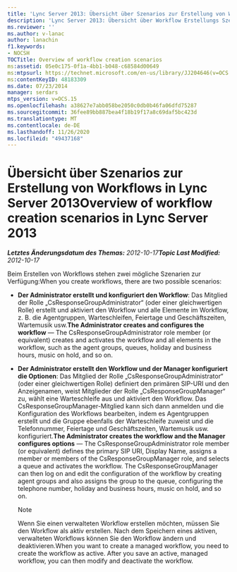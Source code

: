 ```yaml
---
title: 'Lync Server 2013: Übersicht über Szenarios zur Erstellung von Workflows'
description: 'Lync Server 2013: Übersicht über Workflow Erstellungs Szenarien.'
ms.reviewer: ''
ms.author: v-lanac
author: lanachin
f1.keywords:
- NOCSH
TOCTitle: Overview of workflow creation scenarios
ms:assetid: 05e0c175-0f1a-4bb1-b048-c68584d00649
ms:mtpsurl: https://technet.microsoft.com/en-us/library/JJ204646(v=OCS.15)
ms:contentKeyID: 48183309
ms.date: 07/23/2014
manager: serdars
mtps_version: v=OCS.15
ms.openlocfilehash: a38627e7abb058be2050c0db0b46fa06dfd75287
ms.sourcegitcommit: 36fee89bb887bea4f18b19f17a8c69daf5bc423d
ms.translationtype: MT
ms.contentlocale: de-DE
ms.lasthandoff: 11/26/2020
ms.locfileid: "49437168"
---
```

# <a name="overview-of-workflow-creation-scenarios-in-lync-server-2013"></a><span data-ttu-id="aad72-103">Übersicht über Szenarios zur Erstellung von Workflows in Lync Server 2013</span><span class="sxs-lookup"><span data-stu-id="aad72-103">Overview of workflow creation scenarios in Lync Server 2013</span></span>

<div data-xmlns="http://www.w3.org/1999/xhtml">

<div class="topic" data-xmlns="http://www.w3.org/1999/xhtml" data-msxsl="urn:schemas-microsoft-com:xslt" data-cs="https://msdn.microsoft.com/">

<div data-asp="https://msdn2.microsoft.com/asp">



</div>

<div id="mainSection">

<div id="mainBody"><span data-ttu-id="aad72-104">

<span> </span></span><span class="sxs-lookup"><span data-stu-id="aad72-104">

<span> </span></span></span>

<span data-ttu-id="aad72-105">_**Letztes Änderungsdatum des Themas:** 2012-10-17_</span><span class="sxs-lookup"><span data-stu-id="aad72-105">_**Topic Last Modified:** 2012-10-17_</span></span>

<span data-ttu-id="aad72-106">Beim Erstellen von Workflows stehen zwei mögliche Szenarien zur Verfügung:</span><span class="sxs-lookup"><span data-stu-id="aad72-106">When you create workflows, there are two possible scenarios:</span></span>

  - <span data-ttu-id="aad72-107">**Der Administrator erstellt und konfiguriert den Workflow**: Das Mitglied der Rolle „CsResponseGroupAdministrator“ (oder einer gleichwertigen Rolle) erstellt und aktiviert den Workflow und alle Elemente im Workflow, z. B. die Agentgruppen, Warteschleifen, Feiertage und Geschäftszeiten, Wartemusik usw.</span><span class="sxs-lookup"><span data-stu-id="aad72-107">**The Administrator creates and configures the workflow** — The CsResponseGroupAdministrator role member (or equivalent) creates and activates the workflow and all elements in the workflow, such as the agent groups, queues, holiday and business hours, music on hold, and so on.</span></span>

  - <span data-ttu-id="aad72-p101">**Der Administrator erstellt den Workflow und der Manager konfiguriert die Optionen**: Das Mitglied der Rolle „CsResponseGroupAdministrator“ (oder einer gleichwertigen Rolle) definiert den primären SIP-URI und den Anzeigenamen, weist Mitglieder der Rolle „CsResponseGroupManager“ zu, wählt eine Warteschleife aus und aktiviert den Workflow. Das CsResponseGroupManager-Mitglied kann sich dann anmelden und die Konfiguration des Workflows bearbeiten, indem es Agentgruppen erstellt und die Gruppe ebenfalls der Warteschleife zuweist und die Telefonnummer, Feiertage und Geschäftszeiten, Wartemusik usw. konfiguriert.</span><span class="sxs-lookup"><span data-stu-id="aad72-p101">**The Administrator creates the workflow and the Manager configures options** — The CsResponseGroupAdministrator role member (or equivalent) defines the primary SIP URI, Display Name, assigns a member or members of the CsResponseGroupManager role, and selects a queue and activates the workflow. The CsResponseGroupManager can then log on and edit the configuration of the workflow by creating agent groups and also assigns the group to the queue, configuring the telephone number, holiday and business hours, music on hold, and so on.</span></span>
    
    <div>
    

    > [!NOTE]  
    > <span data-ttu-id="aad72-p102">Wenn Sie einen verwalteten Workflow erstellen möchten, müssen Sie den Workflow als aktiv erstellen. Nach dem Speichern eines aktiven, verwalteten Workflows können Sie den Workflow ändern und deaktivieren.</span><span class="sxs-lookup"><span data-stu-id="aad72-p102">When you want to create a managed workflow, you need to create the workflow as active. After you save an active, managed workflow, you can then modify and deactivate the workflow.</span></span>

    
    <span data-ttu-id="aad72-112"></div>

</div>

<span> </span>

</div>

</div>

</span><span class="sxs-lookup"><span data-stu-id="aad72-112"></div>

</div>

<span> </span>

</div>

</div>

</span></span></div>

